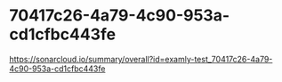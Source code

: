 # 70417c26-4a79-4c90-953a-cd1cfbc443fe
https://sonarcloud.io/summary/overall?id=examly-test_70417c26-4a79-4c90-953a-cd1cfbc443fe
